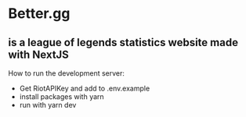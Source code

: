 # Better.gg

## is a league of legends statistics website made with NextJS

How to run the development server:

- Get RiotAPIKey and add to .env.example
- install packages with yarn
- run with yarn dev
